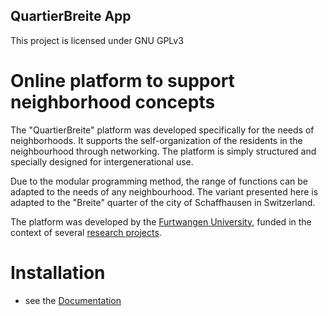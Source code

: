 ## QuartierBreite App
This project is licensed under GNU GPLv3 

# Online platform to support neighborhood concepts
The "QuartierBreite" platform was developed specifically for the needs of neighborhoods. It supports the self-organization of the residents in the neighbourhood through networking. The platform is simply structured and specially designed for intergenerational use.

Due to the modular programming method, the range of functions can be adapted to the needs of any neighbourhood. The variant presented here is adapted to the "Breite" quarter of the city of Schaffhausen in Switzerland.

The platform was developed by the [Furtwangen University](https://www.hs-furtwangen.de/), funded in the context of several [research projects](https://imtt.hs-furtwangen.de/imtt/wir-im-quartier/).


# Installation
- see the [Documentation](https://github.com//IMTT-FuWa/QuartierBreite/docs/index.md)


